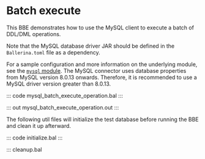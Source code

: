 # Batch execute

This BBE demonstrates how to use the MySQL client to execute a batch of
DDL/DML operations. 

Note that the MySQL database driver JAR should be defined in the `Ballerina.toml` file as a dependency.

For a sample configuration and more information on the underlying module, see the [`mysql` module](https://docs.central.ballerina.io/ballerinax/mysql/latest/).
The MySQL connector uses database properties from MySQL version 8.0.13 onwards. Therefore, it is
recommended to use a MySQL driver version greater than 8.0.13.

::: code mysql_batch_execute_operation.bal :::

::: out mysql_batch_execute_operation.out :::

The following util files will initialize the test database before running the BBE and clean it up afterward.

::: code initialize.bal :::

::: cleanup.bal
